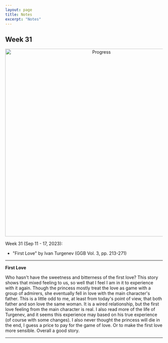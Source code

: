 ```yaml
---
layout: page
title: Notes
excerpt: "Notes"
---
```


## Week 31

<center><img src="https://github.com/qingkaikong/qingkaikong.github.io/raw/main/images/GGB_img/progress_week_30.jpg" alt="Progress" style="width: 600px;"/></center>


Week 31 (Sep 11 - 17, 2023):

* "First Love" by Ivan Turgenev (GGB  Vol. 3, pp. 213-271)  

---

**First Love**

Who hasn't have the sweetness and bitterness of the first love? This story shows that mixed feeling to us, so well that I feel I am in it to experience with it again. Though the princess mostly treat the love as game with a group of admirers, she eventually fell in love with the main character's father. This is a little odd to me, at least from today's point of view, that both father and son love the same woman. It is a wired relationship, but the first love feeling from the main character is real. I also read more of the life of Turgenev, and it seems this experience may based on his true experience (of course with some changes). I also never thought the princess will die in the end, I guess a price to pay for the game of love. Or to make the first love more sensible. Overall a good story. 


---

